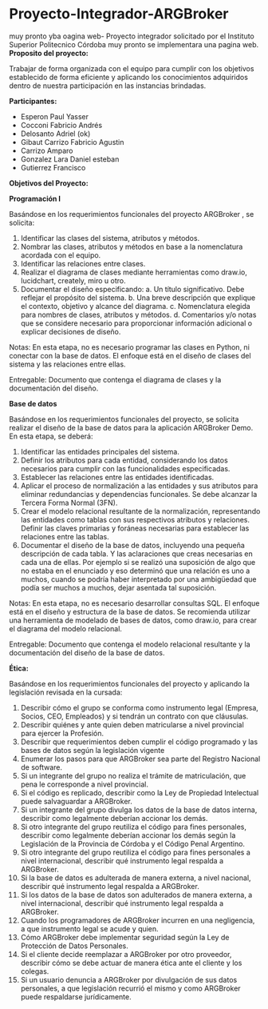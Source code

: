 # Proyecto-Integrador-ARGBroker
muy pronto yba oagina web-
Proyecto integrador solicitado por el Instituto Superior Politecnico  Córdoba
muy pronto se implementara una pagina web.
**Proposito del proyecto:**

Trabajar de forma organizada con el equipo para cumplir con los objetivos establecido de forma eficiente y aplicando los conocimientos adquiridos dentro de nuestra participación en las instancias brindadas. 

**Participantes:**


- Esperon Paul Yasser 
- Cocconi Fabricio Andrés 
- Delosanto Adriel (ok) 
- Gibaut Carrizo Fabricio Agustin 
- Carrizo Amparo 
- Gonzalez Lara Daniel esteban 
- Gutierrez Francisco 


**Objetivos del Proyecto:**

**Programación I**


Basándose en los requerimientos funcionales del proyecto ARGBroker , se solicita:

1. Identificar las clases del sistema, atributos y métodos.
2. Nombrar las clases, atributos y métodos en base a la nomenclatura acordada con el
equipo.
3. Identificar las relaciones entre clases.
4. Realizar el diagrama de clases mediante herramientas como draw.io, lucidchart,
creately, miro u otro.
5. Documentar el diseño especificando:
a. Un título significativo. Debe reflejar el propósito del sistema.
b. Una breve descripción que explique el contexto, objetivo y alcance del
diagrama.
c. Nomenclatura elegida para nombres de clases, atributos y métodos.
d. Comentarios y/o notas que se considere necesario para proporcionar
información adicional o explicar decisiones de diseño.

Notas:
En esta etapa, no es necesario programar las clases en Python, ni conectar con la base de
datos. El enfoque está en el diseño de clases del sistema y las relaciones entre ellas.

Entregable:
Documento que contenga el diagrama de clases y la documentación del diseño.


**Base de datos**

Basándose en los requerimientos funcionales del proyecto, se solicita realizar el diseño de
la base de datos para la aplicación ARGBroker Demo.
En esta etapa, se deberá:

1. Identificar las entidades principales del sistema.
2. Definir los atributos para cada entidad, considerando los datos necesarios para
cumplir con las funcionalidades especificadas.
3. Establecer las relaciones entre las entidades identificadas.
4. Aplicar el proceso de normalización a las entidades y sus atributos para eliminar
redundancias y dependencias funcionales. Se debe alcanzar la Tercera Forma
Normal (3FN).
5. Crear el modelo relacional resultante de la normalización, representando las entidades
como tablas con sus respectivos atributos y relaciones. Definir las claves primarias y
foráneas necesarias para establecer las relaciones entre las tablas.
6. Documentar el diseño de la base de datos, incluyendo una pequeña descripción de
cada tabla. Y las aclaraciones que creas necesarias en cada una de ellas. Por
ejemplo si se realizó una suposición de algo que no estaba en el enunciado y eso
determinó que una relación es uno a muchos, cuando se podría haber interpretado
por una ambigüedad que podía ser muchos a muchos, dejar asentada tal suposición.

Notas:
En esta etapa, no es necesario desarrollar consultas SQL. El enfoque está en el diseño y
estructura de la base de datos.
Se recomienda utilizar una herramienta de modelado de bases de datos, como draw.io, para
crear el diagrama del modelo relacional.

Entregable:
Documento que contenga el modelo relacional resultante y la documentación del diseño de
la base de datos.

**Ética:**

Basándose en los requerimientos funcionales del proyecto y aplicando la legislación
revisada en la cursada:

1. Describir cómo el grupo se conforma como instrumento legal (Empresa, Socios, CEO,
Empleados) y si tendrán un contrato con que cláusulas.
2. Describir quiénes y ante quien deben matricularse a nivel provincial para ejercer la
Profesión.
3. Describir que requerimientos deben cumplir el código programado y las bases de
datos según la legislación vigente
4. Enumerar los pasos para que ARGBroker sea parte del Registro Nacional de
software.
5. Si un integrante del grupo no realiza el trámite de matriculación, que pena le
corresponde a nivel provincial.
6. Si el código es replicado, describir como la Ley de Propiedad Intelectual puede
salvaguardar a ARGBroker.
7. Si un integrante del grupo divulga los datos de la base de datos interna, describir
como legalmente deberían accionar los demás.
8. Si otro integrante del grupo reutiliza el código para fines personales, describir como legalmente
deberían accionar los demás según la Legislación de la Provincia de Córdoba y el
Código Penal Argentino.
9. Si otro integrante del grupo reutiliza el código para fines personales a nivel
internacional, describir qué instrumento legal respalda a ARGBroker.
10. Si la base de datos es adulterada de manera externa, a nivel nacional, describir qué
instrumento legal respalda a ARGBroker.
11. Si los datos de la base de datos son adulterados de manera externa, a nivel
internacional, describir qué instrumento legal respalda a ARGBroker.
12. Cuando los programadores de ARGBroker incurren en una negligencia, a que
instrumento legal se acude y quien.
13. Cómo ARGBroker debe implementar seguridad según la Ley de Protección de Datos
Personales.
14. Si el cliente decide reemplazar a ARGBroker por otro proveedor, describir cómo se
debe actuar de manera ética ante el cliente y los colegas.
15. Si un usuario denuncia a ARGBroker por divulgación de sus datos personales, a que
legislación recurrió el mismo y como ARGBroker puede respaldarse jurídicamente.

